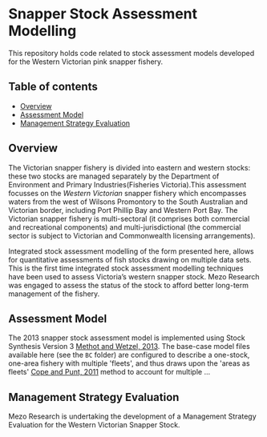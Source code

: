 Snapper Stock Assessment Modelling
===================================

This repository holds code related to stock assessment models developed for the Western Victorian pink snapper fishery.

## Table of contents
- [Overview](#stock-assessment)
- [Assessment Model](#assessment-model)
- [Management Strategy Evaluation](#management-strategy-evaluation)

## Overview
The Victorian snapper fishery is divided into eastern and western stocks: these two stocks are managed separately by the Department of Environment and Primary Industries(Fisheries Victoria).This assessment focusses on the *Western Victorian* snapper fishery which encompasses waters from the west of Wilsons Promontory to the South Australian and Victorian border, including Port Phillip Bay and Western Port Bay. The Victorian snapper fishery is multi-sectoral (it comprises both commercial and recreational components) and multi-jurisdictional (the commercial sector is subject to Victorian and Commonwealth licensing arrangements). 

Integrated stock assessment modelling of the form presented here, allows for quantitative assessments of fish stocks drawing on multiple data sets. This is the first time integrated stock assessment modelling techniques have been used to assess Victoria’s western snapper stock. Mezo Research was engaged to assess the status of the stock to afford better long-term management of the fishery.

## Assessment Model
The 2013 snapper stock assessment model is implemented using Stock Synthesis Version 3 [Methot and Wetzel, 2013](http://dx.doi.org/doi:10.1016/j.fishres.2012.10.012). The base-case model files available here (see the `BC` folder) are configured to describe a one-stock, one-area fishery with multiple 'fleets', and thus draws upon the 'areas as fleets' [Cope and Punt, 2011](http://dx.doi.org/10.1016/j.fishres.2010.10.002) method to account for multiple ...

## Management Strategy Evaluation
Mezo Research is undertaking the development of a Management Strategy Evaluation for the Western Victorian Snapper Stock. 